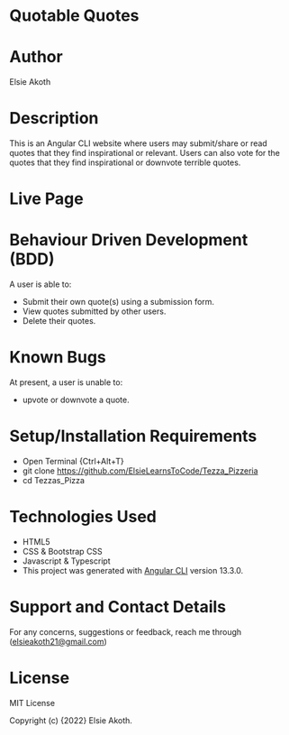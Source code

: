 # Quotable Quotes

# Author
Elsie Akoth

# Description
This is an Angular CLI website where users may submit/share or read quotes that they find inspirational or relevant. Users can also vote for the quotes that they find inspirational or downvote terrible quotes.

# Live Page

# Behaviour Driven Development (BDD)
A user is able to:
* Submit their own quote(s) using a submission form.
* View quotes submitted by other users.
* Delete their quotes.

# Known Bugs
 At present, a user is unable to:
* upvote or downvote a quote.

# Setup/Installation Requirements
* Open Terminal {Ctrl+Alt+T}
* git clone https://github.com/ElsieLearnsToCode/Tezza_Pizzeria
* cd Tezzas_Pizza

# Technologies Used
* HTML5
* CSS & Bootstrap CSS
* Javascript & Typescript
* This project was generated with [Angular CLI](https://github.com/angular/angular-cli) version 13.3.0.


# Support and Contact Details
For any concerns, suggestions or feedback, reach me through (elsieakoth21@gmail.com)

# License
MIT License

Copyright (c) {2022} Elsie Akoth.


